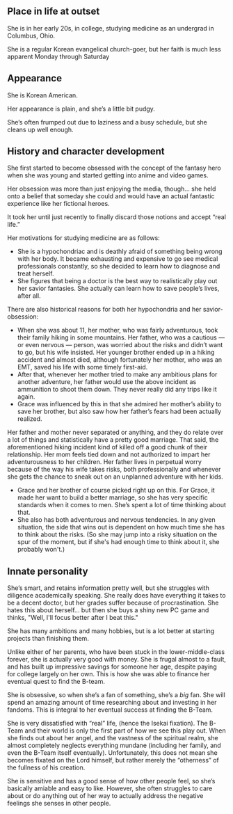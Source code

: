 ## Place in life at outset
She is in her early 20s, in college, studying medicine as an undergrad in
Columbus, Ohio.

She is a regular Korean evangelical church-goer, but her faith is much less
apparent Monday through Saturday

## Appearance 
She is Korean American.

Her appearance is plain, and she’s a little bit pudgy.

She’s often frumped out due to laziness and a busy schedule, but she cleans up
well enough.

## History and character development 
She first started to become obsessed with the concept of the fantasy hero when
she was young and started getting into anime and video games.

Her obsession was more than just enjoying the media, though… she held onto a
belief that someday she could and would have an actual fantastic experience like
her fictional heroes.

It took her until just recently to finally discard those notions and accept
“real life.”

Her motivations for studying medicine are as follows:
  * She is a hypochondriac and is deathly afraid of something being wrong with
    her body. It became exhausting and expensive to go see medical professionals
    constantly, so she decided to learn how to diagnose and treat herself.
  * She figures that being a doctor is the best way to realistically play out
    her savior fantasies. She actually can learn how to save people’s lives,
    after all.

There are also historical reasons for both her hypochondria and her
savior-obsession:
  * When she was about 11, her mother, who was fairly adventurous, took their
    family hiking in some mountains. Her father, who was a cautious — or even
    nervous — person, was worried about the risks and didn’t want to go, but his
    wife insisted. Her younger brother ended up in a hiking accident and almost
    died, although fortunately her mother, who was an EMT, saved his life with
    some timely first-aid.
  * After that, whenever her mother tried to make any ambitious plans for
    another adventure, her father would use the above incident as ammunition to
    shoot them down. They never really did any trips like it again.
  * Grace was influenced by this in that she admired her mother’s ability to
    save her brother, but also saw how her father’s fears had been actually
    realized.

Her father and mother never separated or anything, and they do relate over a lot
of things and statistically have a pretty good marriage. That said, the
aforementioned hiking incident kind of killed off a good chunk of their
relationship. Her mom feels tied down and not authorized to impart her
adventurousness to her children. Her father lives in perpetual worry because of
the way his wife takes risks, both professionally and whenever she gets the
chance to sneak out on an unplanned adventure with her kids.
  * Grace and her brother of course picked right up on this. For Grace, it made
    her want to build a better marriage, so she has very specific standards when
    it comes to men. She’s spent a lot of time thinking about that.
  * She also has both adventurous and nervous tendencies. In any given
    situation, the side that wins out is dependent on how much time she has to
    think about the risks. (So she may jump into a risky situation on the spur
    of the moment, but if she's had enough time to think about it, she probably
    won't.)

## Innate personality 
She’s smart, and retains information pretty well, but she struggles with
diligence academically speaking. She really does have everything it takes to be
a decent doctor, but her grades suffer because of procrastination. She hates
this about herself... but then she buys a shiny new PC game and thinks, "Well,
I'll focus better after I beat this."

She has many ambitions and many hobbies, but is a lot better at starting
projects than finishing them.

Unlike either of her parents, who have been stuck in the lower-middle-class
forever, she is actually very good with money. She is frugal almost to a fault,
and has built up impressive savings for someone her age, despite paying for
college largely on her own. This is how she was able to finance her eventual
quest to find the B-team.

She is obsessive, so when she’s a fan of something, she’s a *big* fan. She will
spend an amazing amount of time researching about and investing in her fandoms.
This is integral to her eventual success at finding the B-Team.

She is very dissatisfied with “real” life, (hence the Isekai fixation). The
B-Team and their world is only the first part of how we see this play out. When
she finds out about her angel, and the vastness of the spiritual realm, she
almost completely neglects everything mundane (including her family, and even
the B-Team itself eventually). Unfortunately, this does not mean she becomes
fixated on the Lord himself, but rather merely the “otherness” of the fullness
of his creation.

She is sensitive and has a good sense of how other people feel, so she’s
basically amiable and easy to like. However, she often struggles to care about
or do anything out of her way to actually address the negative feelings she
senses in other people.

